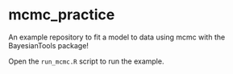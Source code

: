# mcmc_practice

An example repository to fit a model to data using mcmc with the BayesianTools package!

Open the `run_mcmc.R` script to run the example.
